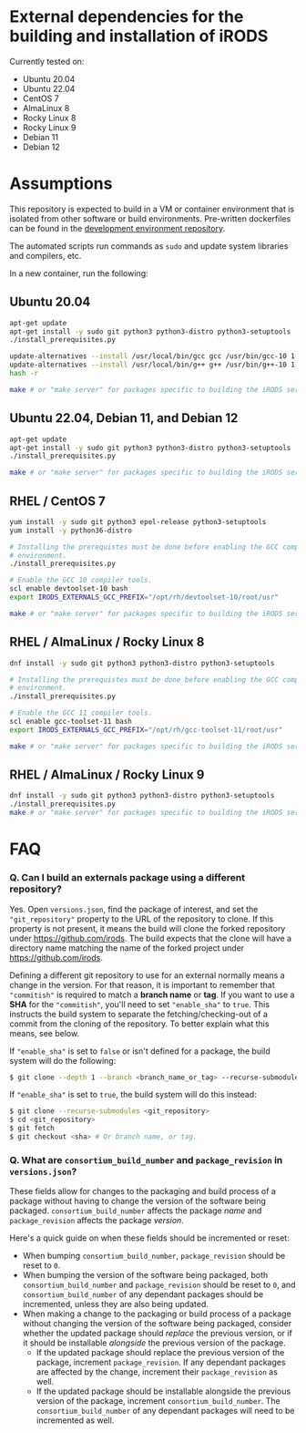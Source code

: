 # External dependencies for the building and installation of iRODS

Currently tested on:

- Ubuntu 20.04
- Ubuntu 22.04
- CentOS 7
- AlmaLinux 8
- Rocky Linux 8
- Rocky Linux 9
- Debian 11
- Debian 12

# Assumptions

This repository is expected to build in a VM or container environment that is isolated from other software or build environments. Pre-written dockerfiles can be found in the [development environment repository](https://github.com/irods/irods_development_environment/).

The automated scripts run commands as `sudo` and update system libraries and compilers, etc.

In a new container, run the following:

## Ubuntu 20.04

```bash
apt-get update
apt-get install -y sudo git python3 python3-distro python3-setuptools
./install_prerequisites.py

update-alternatives --install /usr/local/bin/gcc gcc /usr/bin/gcc-10 1
update-alternatives --install /usr/local/bin/g++ g++ /usr/bin/g++-10 1
hash -r

make # or "make server" for packages specific to building the iRODS server.
```

## Ubuntu 22.04, Debian 11, and Debian 12

```bash
apt-get update
apt-get install -y sudo git python3 python3-distro python3-setuptools
./install_prerequisites.py

make # or "make server" for packages specific to building the iRODS server.
```

## RHEL / CentOS 7

```bash
yum install -y sudo git python3 epel-release python3-setuptools
yum install -y python36-distro

# Installing the prerequistes must be done before enabling the GCC compiler
# environment.
./install_prerequisites.py

# Enable the GCC 10 compiler tools.
scl enable devtoolset-10 bash
export IRODS_EXTERNALS_GCC_PREFIX="/opt/rh/devtoolset-10/root/usr"

make # or "make server" for packages specific to building the iRODS server.
```

## RHEL / AlmaLinux / Rocky Linux 8

```bash
dnf install -y sudo git python3 python3-distro python3-setuptools

# Installing the prerequistes must be done before enabling the GCC compiler
# environment.
./install_prerequisites.py

# Enable the GCC 11 compiler tools.
scl enable gcc-toolset-11 bash
export IRODS_EXTERNALS_GCC_PREFIX="/opt/rh/gcc-toolset-11/root/usr"

make # or "make server" for packages specific to building the iRODS server.
```

## RHEL / AlmaLinux / Rocky Linux 9

```bash
dnf install -y sudo git python3 python3-distro python3-setuptools
./install_prerequisites.py
make # or "make server" for packages specific to building the iRODS server.
```

# FAQ

### Q. Can I build an externals package using a different repository?
Yes. Open `versions.json`, find the package of interest, and set the `"git_repository"` property to the URL of the repository to clone. If this property is not present, it means the build will clone the forked repository under https://github.com/irods. The build expects that the clone will have a directory name matching the name of the forked project under https://github.com/irods.

Defining a different git repository to use for an external normally means a change in the version. For that reason, it is important to remember that `"commitish"` is required to match a **branch name** or **tag**. If you want to use a **SHA** for the `"commitish"`, you'll need to set `"enable_sha"` to `true`. This instructs the build system to separate the fetching/checking-out of a commit from the cloning of the repository. To better explain what this means, see below.

If `"enable_sha"` is set to `false` or isn't defined for a package, the build system will do the following:
```bash
$ git clone --depth 1 --branch <branch_name_or_tag> --recurse-submodules <git_repository>
```
If `"enable_sha"` is set to `true`, the build system will do this instead:
```bash
$ git clone --recurse-submodules <git_repository>
$ cd <git_repository>
$ git fetch
$ git checkout <sha> # Or branch name, or tag.
```

### Q. What are `consortium_build_number` and `package_revision` in `versions.json`?
These fields allow for changes to the packaging and build process of a package without having to change the version of the software being packaged. `consortium_build_number` affects the package *name* and `package_revision` affects the package *version*.

Here's a quick guide on when these fields should be incremented or reset:  
- When bumping `consortium_build_number`, `package_revision` should be reset to `0`.
- When bumping the version of the software being packaged, both `consortium_build_number` and `package_revision` should be reset to `0`, and `consortium_build_number` of any dependant packages should be incremented, unless they are also being updated.
- When making a change to the packaging or build process of a package without changing the version of the software being packaged, consider whether the updated package should *replace* the previous version, or if it should be installable *alongside* the previous version of the package.
    - If the updated package should replace the previous version of the package, increment `package_revision`. If any dependant packages are affected by the change, increment their `package_revision` as well.
    - If the updated package should be installable alongside the previous version of the package, increment `consortium_build_number`. The `consortium_build_number` of any dependant packages will need to be incremented as well.
